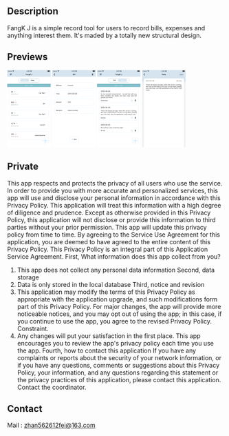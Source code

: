 ##  Description

FangK J is a simple record tool for users to record bills, expenses and anything interest them.  It's maded by a totally new structural design.

## Previews

<div title="images">
<img src="https://github.com/zun606hen/FangK-J/blob/master/1.png" width="20%" height="20%" />
<img src="https://github.com/zun606hen/FangK-J/blob/master/2.png" width="20%" height="20%" />
<img src="https://github.com/zun606hen/FangK-J/blob/master/3.png" width="20%" height="20%" />
<img src="https://github.com/zun606hen/FangK-J/blob/master/4.png" width="20%" height="20%" /></div>


## Private

This app respects and protects the privacy of all users who use the service. In order to provide you with more accurate and personalized services, this app will use and disclose your personal information in accordance with this Privacy Policy. This application will treat this information with a high degree of diligence and prudence. Except as otherwise provided in this Privacy Policy, this application will not disclose or provide this information to third parties without your prior permission. This app will update this privacy policy from time to time. By agreeing to the Service Use Agreement for this application, you are deemed to have agreed to the entire content of this Privacy Policy. This Privacy Policy is an integral part of this Application Service Agreement.
First, What information does this app collect from you?
1. This app does not collect any personal data information
Second, data storage
1. Data is only stored in the local database
Third, notice and revision
1. This application may modify the terms of this Privacy Policy as appropriate with the application upgrade, and such modifications form part of this Privacy Policy. For major changes, the app will provide more noticeable notices, and you may opt out of using the app; in this case, if you continue to use the app, you agree to the revised Privacy Policy. Constraint.
2. Any changes will put your satisfaction in the first place. This app encourages you to review the app's privacy policy each time you use the app.
Fourth, how to contact this application
If you have any complaints or reports about the security of your network information, or if you have any questions, comments or suggestions about this Privacy Policy, your information, and any questions regarding this statement or the privacy practices of this application, please contact this application. Contact the coordinator.


## Contact

Mail : zhan562612fei@163.com
